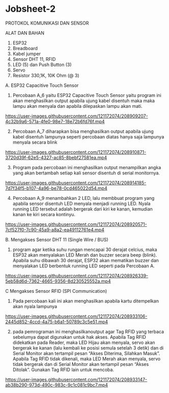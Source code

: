 # Jobsheet-2
PROTOKOL KOMUNIKASI DAN SENSOR


ALAT DAN BAHAN
1) ESP32
2) Breadboard
3) Kabel jumper
4) Sensor DHT 11, RFID
5) LED (5) dan Push Button (3)
6) Servo
7) Resistor 330,1K, 10K Ohm (@ 3)



A. ESP32 Capacitive Touch Sensor


1. Percobaan A_6 yaitu ESP32 Capacitive Touch Sensor yaitu program ini akan menghasilkan output apabila ujung kabel disentuh maka maka lampu akan menyala dan apabila dilepaskan lampu akan mati.

https://user-images.githubusercontent.com/121172074/208909207-4c32b9a6-571a-4fe0-98e7-18e72b6fd76f.mp4



2. Percobaan A_7 diharapkan bisa menghasilkan output apabila ujung kabel disentuh lampunya seperti percobaan diatas hanya saja lampunya menyala secara blink


https://user-images.githubusercontent.com/121172074/208910871-3720d39f-62e5-4327-ac85-8bebf27581ea.mp4




3. Program pada percobaan ini menghasilkan output menampilkan angka yang akan bertambah setiap kali sensor disentuh di serial monitornya. 



https://user-images.githubusercontent.com/121172074/208914185-7d7f34f5-b107-4a96-be78-0cd465022d54.mp4



4. Percobaan A_9 menambahkan 2 LED, lalu membbuat program yang apabila sensor disentuh LED menyala menjadi running LED.
Nyala running LED tersebut adalah bergerak dari kiri ke kanan, kemudian kanan ke kiri secara kontinyu.



https://user-images.githubusercontent.com/121172074/208920571-7cf527f0-7c90-45a9-a8a2-ea49112761e4.mp4



B. Mengakses Sensor DHT 11 (Single Wire / BUS)


1. program agar ketika suhu rungan mencapai 30 derajat celcius, maka ESP32 akan menyalakan LED Merah dan buzzer secara beep (blink). Apabila suhu dibawah 30 derajat, ESP32 akan mematikan buzzer dan menyalakan LED berbentuk running LED seperti pada Percobaan A. 


https://user-images.githubusercontent.com/121172074/208926339-5eb58d6d-7362-4665-9356-8d230525552a.mp4



C Mengakses Sensor RFID (SPI Communication)


1. Pada percobaan kali ini akan menghasilkan apabila kartu ditempelkan akan nyala lampunya


https://user-images.githubusercontent.com/121172074/208933106-2445d852-4ccd-4a75-b6a1-50789c3c5e51.mp4


2.  pada pemrograman ini menghasilkanoutput agar Tag RFID yang terbaca sebelumya dapat digunakan untuk hak akses. Apabila Tag RFID didekatkan pada Reader, maka LED Hijau akan menyala, servo akan bergerak ke kanan (lalu kembali ke posisi semula setelah 3 detik) dan di Serial Monitor akan tertampil pesan “Akses Diterima, Silahkan Masuk”. Apabila Tag RFID tidak dikenali, maka LED Merah akan menyala, servo tidak bergerak dan di Serial Monitor akan tertampil pesan “Akses Ditolak”. Gunakan Tag RFID lain untuk mencoba.


https://user-images.githubusercontent.com/121172074/208933147-ab38b290-973d-490c-983c-9c1c081c9bc7.mp4
